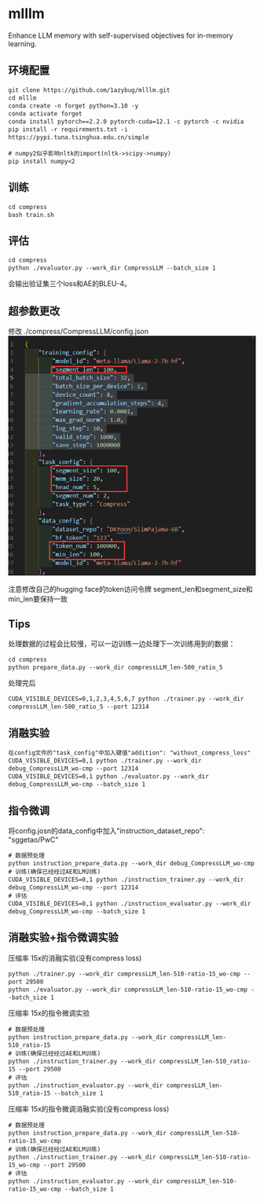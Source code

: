 # mlllm
 Enhance LLM memory with self-supervised objectives for in-memory learning.


## 环境配置
```
git clone https://github.com/1azybug/mlllm.git
cd mlllm
conda create -n forget python=3.10 -y
conda activate forget
conda install pytorch==2.2.0 pytorch-cuda=12.1 -c pytorch -c nvidia
pip install -r requirements.txt -i https://pypi.tuna.tsinghua.edu.cn/simple

# numpy2似乎影响nltk的import(nltk->scipy->numpy)
pip install numpy<2
```

## 训练

```
cd compress
bash train.sh
```

## 评估
```
cd compress
python ./evaluator.py --work_dir CompressLLM --batch_size 1
```

会输出验证集三个loss和AE的BLEU-4。

## 超参数更改
修改 ./compress/CompressLLM/config.json
![config](./config.png "config")

注意修改自己的hugging face的token访问令牌
segment_len和segment_size和min_len要保持一致

## Tips
处理数据的过程会比较慢，可以一边训练一边处理下一次训练用到的数据：
```
cd compress
python prepare_data.py --work_dir compressLLM_len-500_ratio_5
```

处理完后
```
CUDA_VISIBLE_DEVICES=0,1,2,3,4,5,6,7 python ./trainer.py --work_dir compressLLM_len-500_ratio_5 --port 12314
```



## 消融实验
```
在config文件的"task_config"中加入键值"addition": "without_compress_loss"
CUDA_VISIBLE_DEVICES=0,1 python ./trainer.py --work_dir debug_CompressLLM_wo-cmp --port 12314
CUDA_VISIBLE_DEVICES=0,1 python ./evaluator.py --work_dir debug_CompressLLM_wo-cmp --batch_size 1
```

## 指令微调
将config.josn的data_config中加入"instruction_dataset_repo": "sggetao/PwC"

```
# 数据预处理
python instruction_prepare_data.py --work_dir debug_CompressLLM_wo-cmp
# 训练(确保已经经过AE和LM训练)
CUDA_VISIBLE_DEVICES=0,1 python ./instruction_trainer.py --work_dir debug_CompressLLM_wo-cmp --port 12314
# 评估
CUDA_VISIBLE_DEVICES=0,1 python ./instruction_evaluator.py --work_dir debug_CompressLLM_wo-cmp --batch_size 1
```


## 消融实验+指令微调实验

压缩率 15x的消融实验(没有compress loss)
```
python ./trainer.py --work_dir compressLLM_len-510-ratio-15_wo-cmp --port 29500
python ./evaluator.py --work_dir compressLLM_len-510-ratio-15_wo-cmp --batch_size 1
```

压缩率 15x的指令微调实验
```
# 数据预处理
python instruction_prepare_data.py --work_dir compressLLM_len-510_ratio-15
# 训练(确保已经经过AE和LM训练)
python ./instruction_trainer.py --work_dir compressLLM_len-510_ratio-15 --port 29500
# 评估
python ./instruction_evaluator.py --work_dir compressLLM_len-510_ratio-15 --batch_size 1
```


压缩率 15x的指令微调消融实验(没有compress loss)
```
# 数据预处理
python instruction_prepare_data.py --work_dir compressLLM_len-510-ratio-15_wo-cmp
# 训练(确保已经经过AE和LM训练)
python ./instruction_trainer.py --work_dir compressLLM_len-510-ratio-15_wo-cmp --port 29500
# 评估
python ./instruction_evaluator.py --work_dir compressLLM_len-510-ratio-15_wo-cmp --batch_size 1
```